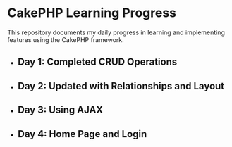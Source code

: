 # CakePHP Learning Progress

This repository documents my daily progress in learning and implementing features using the CakePHP framework.

- ## Day 1: Completed CRUD Operations

- ## Day 2: Updated with Relationships and Layout


- ## Day 3: Using AJAX


- ## Day 4: Home Page and Login


